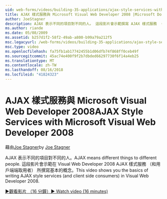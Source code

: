 ```yaml
---
uid: web-forms/videos/building-35-applications/ajax-style-services-with-microsoft-visual-web-developer-2008
title: AJAX 樣式服務與 Microsoft Visual Web Developer 2008 |Microsoft Docs
author: JoeStagner
description: AJAX 表示不同的項目對不同的人。 這段影片會示範撰寫 AJAX 樣式服務 （和用戶端端取用者） 在 Visual Web 開發的基本概念...
ms.author: riande
ms.date: 05/08/2009
ms.assetid: b257d1f2-58f2-49ab-a800-b99a79a212f5
msc.legacyurl: /web-forms/videos/building-35-applications/ajax-style-services-with-microsoft-visual-web-developer-2008
msc.type: video
ms.openlocfilehash: fa75fb1ab17742455b1d06dfb74f868ff0ceb49f
ms.sourcegitcommit: 45ac74e400f9f2b7dbded66297730f6f14a4eb25
ms.translationtype: MT
ms.contentlocale: zh-TW
ms.lasthandoff: 08/16/2018
ms.locfileid: "41824323"
---
```

<a name="ajax-style-services-with-microsoft-visual-web-developer-2008"></a><span data-ttu-id="c5f2f-104">AJAX 樣式服務與 Microsoft Visual Web Developer 2008</span><span class="sxs-lookup"><span data-stu-id="c5f2f-104">AJAX Style Services with Microsoft Visual Web Developer 2008</span></span>
====================
<span data-ttu-id="c5f2f-105">藉由[Joe Stagner](https://github.com/JoeStagner)</span><span class="sxs-lookup"><span data-stu-id="c5f2f-105">by [Joe Stagner](https://github.com/JoeStagner)</span></span>

<span data-ttu-id="c5f2f-106">AJAX 表示不同的項目對不同的人。</span><span class="sxs-lookup"><span data-stu-id="c5f2f-106">AJAX means different things to different people.</span></span> <span data-ttu-id="c5f2f-107">這段影片會示範在 Visual Web Developer 2008 AJAX 樣式服務 （和用戶端端取用者） 所撰寫基本的概念。</span><span class="sxs-lookup"><span data-stu-id="c5f2f-107">This video shows you the basics of writing AJAX style services (and client side consumers) in Visual Web Developer 2008.</span></span>

[<span data-ttu-id="c5f2f-108">&#9654;觀看影片 （16 分鐘）</span><span class="sxs-lookup"><span data-stu-id="c5f2f-108">&#9654; Watch video (16 minutes)</span></span>](https://channel9.msdn.com/Blogs/ASP-NET-Site-Videos/ajax-style-services-with-microsoft-visual-web-developer-2008)
